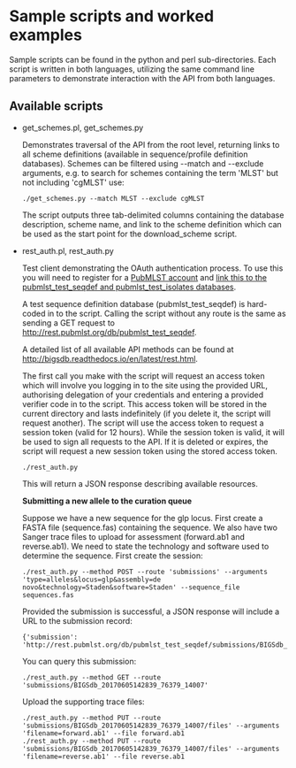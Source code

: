 Sample scripts and worked examples
==================================
Sample scripts can be found in the python and perl sub-directories. Each script
is written in both languages, utilizing the same command line parameters to
demonstrate interaction with the API from both languages.

Available scripts
-----------------
 * get_schemes.pl, get_schemes.py
 
   Demonstrates traversal of the API from the root level, returning links to
   all scheme definitions (available in sequence/profile definition databases).
   Schemes can be filtered using --match and --exclude arguments, e.g. to 
   search for schemes containing the term 'MLST' but not including 'cgMLST' 
   use:

   ```
   ./get_schemes.py --match MLST --exclude cgMLST
   ```
   
   The script outputs three tab-delimited columns containing the database
   description, scheme name, and link to the scheme definition which can be
   used as the start point for the download_scheme script.
   
 * rest_auth.pl, rest_auth.py
 
   Test client demonstrating the OAuth authentication process. To use this you
   will need to register for a [PubMLST account](https://pubmlst.org/site_accounts.shtml)
   and [link this to the pubmlst_test_seqdef and pubmlst_test_isolates databases](https://pubmlst.org/site_accounts.shtml#registering_with_databases). 
   
   A test sequence definition database (pubmlst_test_seqdef) is hard-coded
   in to the script. Calling the script without any route is the same as sending
   a GET request to http://rest.pubmlst.org/db/pubmlst_test_seqdef.
   
   A detailed list of all available API methods can be found at 
   http://bigsdb.readthedocs.io/en/latest/rest.html.
    
   The first call you make with the script will request an access token which 
   will involve you logging in to the site using the provided URL, authorising 
   delegation of your credentials and entering a provided verifier code in to 
   the script. This access token will be stored in the current directory and 
   lasts indefinitely (if you delete it, the script will request another). The
   script will use the access token to request a session token (valid for 12 
   hours). While the session token is valid, it will be used to sign all 
   requests to the API. If it is deleted or expires, the script will request 
   a new session token using the stored access token.
   
   ```
   ./rest_auth.py
   ```
   
   This will return a JSON response describing available resources.
   
   **Submitting a new allele to the curation queue**
   
   Suppose we have a new sequence for the glp locus. First create
   a FASTA file (sequence.fas) containing the sequence. We also have two 
   Sanger trace files to upload for assessment (forward.ab1 and reverse.ab1). 
   We need to state the technology and software used to determine the 
   sequence. First create the session:
   
   ```
   ./rest_auth.py --method POST --route 'submissions' --arguments 'type=alleles&locus=glp&assembly=de novo&technology=Staden&software=Staden' --sequence_file sequences.fas
   ```
   
   Provided the submission is successful, a JSON response will include a URL 
   to the submission record:
   
   ```
   {'submission': 'http://rest.pubmlst.org/db/pubmlst_test_seqdef/submissions/BIGSdb_20170605142839_76379_14007'}
   ```
   You can query this submission:
   
   ```
   ./rest_auth.py --method GET --route 'submissions/BIGSdb_20170605142839_76379_14007'
   ```
   Upload the supporting trace files:
   
   ```
   ./rest_auth.py --method PUT --route 'submissions/BIGSdb_20170605142839_76379_14007/files' --arguments 'filename=forward.ab1' --file forward.ab1
   ./rest_auth.py --method PUT --route 'submissions/BIGSdb_20170605142839_76379_14007/files' --arguments 'filename=reverse.ab1' --file reverse.ab1
   ```
   